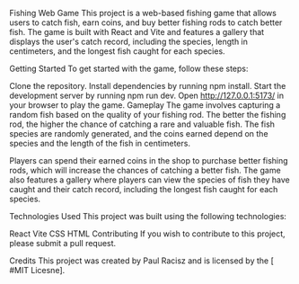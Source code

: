 Fishing Web Game
This project is a web-based fishing game that allows users to catch fish, earn coins, and buy better fishing rods to catch better fish. The game is built with React and Vite and features a gallery that displays the user's catch record, including the species, length in centimeters, and the longest fish caught for each species.

Getting Started
To get started with the game, follow these steps:

Clone the repository.
Install dependencies by running npm install.
Start the development server by running npm run dev.
Open http://127.0.0.1:5173/ in your browser to play the game.
Gameplay
The game involves capturing a random fish based on the quality of your fishing rod. The better the fishing rod, the higher the chance of catching a rare and valuable fish. The fish species are randomly generated, and the coins earned depend on the species and the length of the fish in centimeters.

Players can spend their earned coins in the shop to purchase better fishing rods, which will increase the chances of catching a better fish. The game also features a gallery where players can view the species of fish they have caught and their catch record, including the longest fish caught for each species.

Technologies Used
This project was built using the following technologies:

React
Vite
CSS
HTML
Contributing
If you wish to contribute to this project, please submit a pull request.

Credits
This project was created by Paul Racisz and is licensed by the [ #MIT Licesne].

